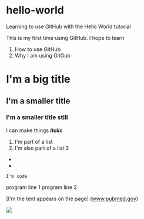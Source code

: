 # hello-world
Learning to use GitHub with the Hello World tutorial

This is my first time using GitHub. I hope to learn 

1. How to use GitHub
2. Why I am using GitGub

# I'm a big title
## I'm a smaller title
### I'm a smaller title still

I can make things ***italic***

1. I'm part of a list
2. I'm also part of a list
3


*
*

	I'm code

program line 1
program line 2

[I'm the text appears on the page] (www.pubmed.gov)

![    ](http://swcarpentry.github.io/python-novice-inflammation/img/software-carpentry-banner.png)
